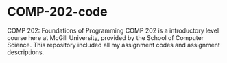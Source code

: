 # COMP-202-code
COMP 202: Foundations of Programming
COMP 202 is a introductory level course here at McGill University, provided by the School of Computer Science. This repository included all my assignment codes and assignment descriptions. 
